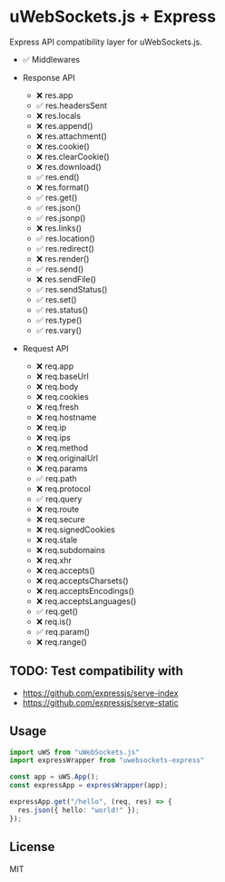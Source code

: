 # uWebSockets.js + Express

Express API compatibility layer for uWebSockets.js.

- ✅ Middlewares
- Response API
  - ❌ res.app
  - ✅ res.headersSent
  - ❌ res.locals
  - ❌ res.append()
  - ❌ res.attachment()
  - ❌ res.cookie()
  - ❌ res.clearCookie()
  - ❌ res.download()
  - ✅ res.end()
  - ❌ res.format()
  - ✅ res.get()
  - ✅ res.json()
  - ✅ res.jsonp()
  - ❌ res.links()
  - ✅ res.location()
  - ✅ res.redirect()
  - ❌ res.render()
  - ✅ res.send()
  - ❌ res.sendFile()
  - ✅ res.sendStatus()
  - ✅ res.set()
  - ✅ res.status()
  - ✅ res.type()
  - ✅ res.vary()

- Request API
  - ❌ req.app
  - ❌ req.baseUrl
  - ❌ req.body
  - ❌ req.cookies
  - ❌ req.fresh
  - ❌ req.hostname
  - ❌ req.ip
  - ❌ req.ips
  - ❌ req.method
  - ❌ req.originalUrl
  - ❌ req.params
  - ✅ req.path
  - ❌ req.protocol
  - ✅ req.query
  - ❌ req.route
  - ❌ req.secure
  - ❌ req.signedCookies
  - ❌ req.stale
  - ❌ req.subdomains
  - ❌ req.xhr
  - ❌ req.accepts()
  - ❌ req.acceptsCharsets()
  - ❌ req.acceptsEncodings()
  - ❌ req.acceptsLanguages()
  - ✅ req.get()
  - ❌ req.is()
  - ✅ req.param()
  - ❌ req.range()


## TODO: Test compatibility with

- https://github.com/expressjs/serve-index
- https://github.com/expressjs/serve-static

## Usage

```typescript
import uWS from "uWebSockets.js"
import expressWrapper from "uwebsockets-express"

const app = uWS.App();
const expressApp = expressWrapper(app);

expressApp.get("/hello", (req, res) => {
  res.json({ hello: "world!" });
});
```

## License

MIT